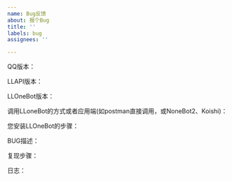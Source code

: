```yaml
---
name: Bug反馈
about: 报个Bug
title: ''
labels: bug
assignees: ''

---
```


QQ版本：

LLAPI版本：

LLOneBot版本：

调用LLoneBot的方式或者应用端(如postman直接调用，或NoneBot2、Koishi)：

您安装LLOneBot的步骤：

BUG描述：

复现步骤：

日志：